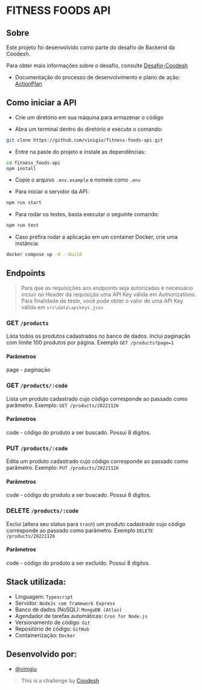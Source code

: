 # FITNESS FOODS API

## Sobre
Este projeto foi desenvolvido como parte do desafio de Backend da Coodesh.

Para obter mais informações sobre o desafio, consulte [Desafio-Coodesh](https://lab.coodesh.com/viniciusgiuseppe/products-parser-20230105)

- Documentação do processo de desenvolvimento e plano de ação: [ActionPlan](https://github.com/vinigiu/fitness-foods-api/blob/master/ActionPlan.md)

## Como iniciar a API
- Crie um diretório em sua máquina para armazenar o código

- Abra um terminal dentro do diretório e execute o comando:
```bash 
git clone https://github.com/vinigiu/fitness-foods-api.git
```

- Entre na paste do projeto e instale as dependências:
```bash
cd fitness_foods-api
npm install
```

- Copie o arquivo `.env.example` e nomeie como `.env`

- Para iniciar o servidor da API:
```bash
npm run start
```

- Para rodar os testes, basta executar o seguinte comando:
```bash
npm run test
```

- Caso prefira rodar a aplicação em um container Docker, crie uma instância:
```bash 
docker compose up -d --build
```

## Endpoints

> Para que as requisições aos endpoints seja autorizadas é necessário incluir no Header da requisição uma API Key válida em Authorizations. Para finalidade de teste, você pode obter o valor de uma API Key válida em `src\data\apikeys.json`

### GET ```/products```
Lista todos os produtos cadastrados no banco de dados. Inclui paginação com limite 100 produtos por página. Exemplo ```GET /products?page=1```   
#### Parâmetros 
page - paginação

### GET ```/products/:code```
Lista um produto cadastrado cujo código corresponde ao passado como parâmetro. Exemplo: ```GET /products/20221126```   
#### Parâmetros   
code - código do produto a ser buscado. Possui 8 digitos.   

### PUT ```/products/:code```
Edita um produto cadastrado cujo código corresponde ao passado como parâmetro. Exemplo: ```PUT /products/20221126```   
#### Parâmetros   
code - código do produto a ser buscado. Possui 8 digitos. 

### DELETE ```/products/:code```
Exclui (altera seu status para `trash`) um produto cadastrado cujo código corresponde ao passado como parâmetro. Exemplo ```DELETE /products/20221126```   
#### Parâmetros   
code - código do produto a ser excluído. Possui 8 digitos. 

## Stack utilizada:

- Linguagem: `Typescript`
- Servidor: `NodeJs com framework Express`
- Banco de dados (NoSQL): `MongoDB (Atlas)`
- Agendador de tarefas automáticas: `Cron for Node.js`
- Versionamento de código: `Git`
- Repositório de código: `GitHub`
- Containerização: `Docker`

## Desenvolvido por:
- [@vinigiu](https://github.com/vinigiu)
> This is a challenge by [Coodesh](https://coodesh.com/)